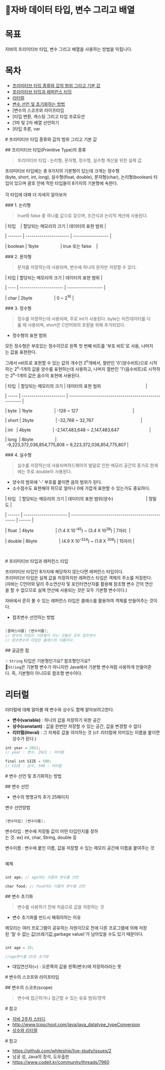 # 💎자바 데이터 타입, 변수 그리고 배열

# 목표

자바의 프리미티브 타입, 변수 그리고 배열을 사용하는 방법을 익힙니다.

# 목차

- [프리미티브 타입 종류와 값의 범위 그리고 기본 값](#프리미티브-타입-종류와-값의-범위-그리고-기본-값)
- [프리미티브 타입과 레퍼런스 타입](#프리미티브-타입과-레퍼런스-타입)
- [리터럴](#리터럴)
- [변수 선언 및 초기화하는 방법](#변수-선언-및-초기화하는-방법)
- [변수의 스코프와 라이프타임
- [타입 변환, 캐스팅 그리고 타입 프로모션
- [1차 및 2차 배열 선언하기
- [타입 추론, var

# 프리미티브 타입 종류와 값의 범위 그리고 기본 값

## 프리미티브 타입(Primitive Type)의 종류

> 프리미티브 타입 : 논리형, 문자형, 정수형, 실수형 계산을 위한 실제 값

프리미티브 타입에는 총 8가지의 기본형이 있는데 크게는 정수형(byte, short, int, long), 실수형(float, double), 문자형(char), 논리형(boolean) 타입이 있으며 괄호 안에 적힌 타입들이 8가지의 기본형에 속한다.<br><br>
각 타입에 대해 더 자세히 알아보자

### 1. 논리형

> true와 false 중 하나를 값으로 갖으며, 조건식과 논리적 계산에 사용된다.

| 타입    | 할당되는 메모리의 크기 | 데이터의 표현 범위 |

| ------- | ---------------------- | ------------------ |

| boolean | 1byte                  | true 또는 false    |

### 2. 문자형

> 문자를 저장하는데 사용되며, 변수에 하나의 문자만 저장할 수 있다.

| 타입 | 할당되는 메모리의 크기 | 데이터의 표현 범위 |

| ---- | ---------------------- | ------------------ |

| char | 2byte                  | 0 ~ 2<sup>16</sup> |

### 3. 정수형

> 정수를 저장하는데 사용되며, 주로 int가 사용된다. byte는 이진데이터를 다룰 때 사용되며, short은 C언어와의 호환을 위해 추가되었다.

- 정수형의 표현 범위<br>

모든 정수형은 부호있는 정수이므로 왼쪽 첫 번째 비트를 '부호 비트'로 사용, 나머지는 값을 표현한다. <br>

그래서 n비트로 표현할 수 있는 값의 개수인 2<sup>n</sup>개에서, 절반인 '0'(양수비트)으로 시작하는 2<sup>n</sup>-1개의 값을 양수를 표현하는데 사용하고, 나머지 절반인 '1'(음수비트)로 시작하는 2<sup>n</sup>-1개의 값은 음수의 표현에 사용된다.

| 타입  | 할당되는 메모리의 크기 | 데이터의 표현 범위                                     |

| ----- | ---------------------- | ------------------------------------------------------ |

| byte  | 1byte                  | -128 ~ 127                                             |

| short | 2byte                  | -32,768 ~ 32,767                                       |

| int   | 4byte                  | -2,147,483,648 ~ 2,147,483,647                         |

| long  | 8byte                  | -9,223,372,036,854,775,808 ~ 9,223,372,036,854,775,807 |

### 4. 실수형

> 실수를 저장하는데 사용되며하드웨어의 발달로 인한 메모리 공간의 증가로 현재에는 주로 double이 사용된다.

- 양수의 범위에 '-' 부호를 붙이면 음의 범위가 된다.
- 소수점수도 표현해야 하므로 얼마나 0에 가깝게 표현할 수 있는가도 중요하다.

| 타입   | 할당되는 메모리의 크기 | 데이터의 표현 범위(양수)                           | 정밀도 |

| ------ | ---------------------- | -------------------------------------------------- | ------ |

| float  | 4byte                  | (1.4 X 10<sup>-45</sup>) ~ (3.4 X 10<sup>38</sup>) | 7자리  |

| double | 8byte                  | (4.9 X 10<sup>-324</sup>) ~ (1.8 X <sup>308</sup>) | 15자리 |

<br>

# 프리미티브 타입과 레퍼런스 타입

프리미티브 타입인 8가지에 해당하지 않는다면 레퍼런스 타입이다.<br>
프리미티브 타입은 실제 값을 저장하지만 레퍼런스 타입은 객체의 주소를 저장한다.<br>
(자바는 C언어와 달리 주소연산자 및 포인터연산자를 활용해 참조형 변수 간의 연산을 할 수 없으므로 실제 연산에 사용되는 것은 모두 기본형 변수이다.)<br>

자바에서 흔히 볼 수 있는 레퍼런스 타입은 클래스를 활용하여 객체를 만들어주는 것이다.

- 참조변수 선언하는 방법

```java

[클래스이름] [변수이름]; 
// 변수의 타입이 기본형이 아닌 것들은 모두 참조변수
// 참조변수의 타입은 클래스의 이름이다.
```

## 궁금한 점

💡 `String` 타입은 기본형인가요? 참조형인가요?<br>
📢`String`은 기본형 변수가 아니지만 Java에서 기본형 변수처럼 사용하게 만들어준다. 즉, 기본형이 아니므로 참조형 변수이다.

# 리터럴

리터럴에 대해 알아볼 때 변수와 상수도 함께 알아보려고한다.

- **변수(variable)** : 하나의 값을 저장하기 위한 공간
- **상수(constant)** : 값을 한번만 저장할 수 있는 공간, 값을 변경할 수 없다
- **리터럴(literal)** : 그 자체로 값을 의미하는 것 (cf. 리터럴에 의미있는 이름을 붙이면 상수가 된다.)

```java
int year = 2021;
// year : 변수, 2021 : 리터럴

final int SIZE = 500;
// SIZE : 상수, 500 : 리터럴
```

# 변수 선언 및 초기화하는 방법

## 변수 선언

- 변수의 명명규칙 추가 25페이지

변수 선언방법

```java

[변수타입] [변수이름];

```

변수타입 : 변수에 저장될 값이 어떤 타입인지를 정하는 것. ex) int, char, String, double 등<br>

변수이름 : 변수에 붙인 이름, 값을 저장할 수 있는 메모리 공간에 이름을 붙여주는 것<br><br>

예제

```java

int age; // age라는 이름의 변수를 선언

char food; // food라는 이름의 변수를 선언

```

## 변수 초기화

> 변수를 사용하기 전에 처음으로 값을 저장하는 것

- 변수 초기화를 반드시 해줘야하는 이유<br>

메모리는 여러 프로그램이 공유하는 자원이므로 전에 다른 프로그램에 의해 저장된 '알 수 없는 값(쓰레기값,garbage value)'가 남아있을 수도 있기 때문이다.

```java

int age = 25;

//age변수를 25로 초기화

```

- 대입연산자(=) : 오른쪽의 값을 왼쪽(변수)에 저장하라라는 뜻

# 변수의 스코프와 라이프타임

## 변수의 스코프(scope)

> 변수에 접근하거나 접근할 수 있는 유효 범위/영역

# 참고

- [자바 2주차 스터디](https://github.com/whiteship/live-study/issues/2)
- <http://www.tcpschool.com/java/java_datatype_typeConversion>
- [상수와 리터럴](https://mommoo.tistory.com/14)

# 참고

- <https://github.com/whiteship/live-study/issues/2>
- 남궁 성, Java의 정석, 도우출판
- <https://www.codeit.kr/community/threads/7960>
